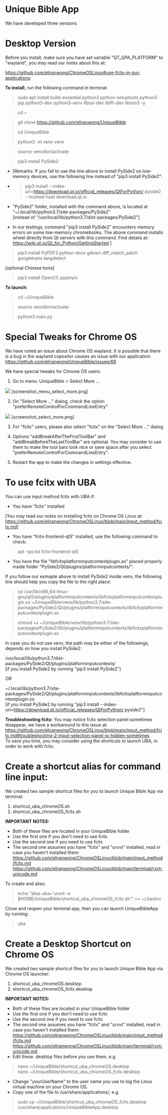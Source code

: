 # Unique Bible App

We have developed three versions

# Desktop Version

Before you install, make sure you have set variable "QT_QPA_PLATFORM" to "wayland", you may read our notes about this at:

https://github.com/eliranwong/ChromeOSLinux#use-fcitx-in-gui-applications

<b>To install</b>, run the following command in terminal:

> sudo apt install build-essential python3 python-setuptools python3-pip python3-dev python3-venv libssl-dev libffi-dev libnss3 -y

> cd ~

> git clone https://github.com/eliranwong/UniqueBible

> cd UniqueBible

> python3 -m venv venv

> source venv/bin/activate

> pip3 install PySide2

* [Remarks: If you fail to use the line above to install PySide2 on low-memory devices, use the following line instead of "pip3 install PySide2":

* > pip3 install --index-url=https://download.qt.io/official_releases/QtForPython/ pyside2 --trusted-host download.qt.io

* "PySide2" folder, installed with the command above, is located at "~/.local/lib/python3.7/site-packages/PySide2"<br>
[instead of "/usr/local/lib/python3.7/dist-packages/PySide2"]<br>
* In our testings, command "pip3 install PySide2" encounters memory errors on some low-memory chromebooks.  The above command installs wheel directly from Qt servers with this command.  Find details at: https://wiki.qt.io/Qt_for_Python/GettingStarted
]<br>

> pip3 install PyPDF2 python-docx gdown diff_match_patch googletrans langdetect

[optional Chinese tools]
> pip3 install OpenCC pypinyin

<b>To launch:</b>

> cd ~/UniqueBible

> source venv/bin/activate

> python3 main.py

# Special Tweaks for Chrome OS

We have noted an issue about Chrome OS wayland.  It is possible that there is a bug in the wayland copositor causes an issue with our application:<br>
https://github.com/eliranwong/UniqueBible/issues/68

We have special tweaks for Chrome OS users:

1) Go to menu: UniqueBible > Select More ...

<img src="screenshot_menu_select_more.png">
[screenshot_menu_select_more.png]

2) On "Select More ..." dialog, check the option "preferRemoteControlForCommandLineEntry"

<img src="screenshot_select_more.png">
[screenshot_select_more.png]

3) For "fcitx" users, please also select "fcitx" on the "Select More ..." dialog

4) Options "addBreakAfterTheFirstToolBar" and "addBreakBeforeTheLastToolBar" are optional.  You may consider to use them to make the tool bars look nice or save space after you select "preferRemoteControlForCommandLineEntry".

5) Restart the app to make the changes in settings effective.

# To use fcitx with UBA

You can use input method fcitx with UBA if:

* You have "fcitx" installed

[You may read our notes on installing fcitx on Chrome OS Linux at: https://github.com/eliranwong/ChromeOSLinux/blob/main/input_method/fcitx.md]

* You have "fcitx-frontend-qt5" installed, use the following command to check:

> apt -qq list fcitx-frontend-qt5

* You have the file "libfcitxplatforminputcontextplugin.so" placed properly inside folder "PySide2/Qt/plugins/platforminputcontexts/":

If you follow our exmaple above to install PySide2 inside venv, the following line should help you copy the file to the right place:

> cp /usr/lib/x86_64-linux-gnu/qt5/plugins/platforminputcontexts/libfcitxplatforminputcontextplugin.so ~/UniqueBible/venv/lib/python3.7/site-packages/PySide2/Qt/plugins/platforminputcontexts/libfcitxplatforminputcontextplugin.so

> chmod +x ~/UniqueBible/venv/lib/python3.7/site-packages/PySide2/Qt/plugins/platforminputcontexts/libfcitxplatforminputcontextplugin.so

In case you do not use venv, the path may be either of the followings, depends on how you install PySide2:

/usr/local/lib/python3.7/dist-packages/PySide2/Qt/plugins/platforminputcontexts/<br>
[if you install PySide2 by running "pip3 install PySide2"]

<i>OR</i>

~/.local/lib/python3.7/site-packages/PySide2/Qt/plugins/platforminputcontexts/libfcitxplatforminputcontextplugin.so<br>
[if you install PySide2 by running "pip3 install --index-url=https://download.qt.io/official_releases/QtForPython/ pyside2"]

<b>Troubleshooting fcitx:</b> You may notice fcitx selection panel sometimes disappear, we have a workaround to this issue at:
https://github.com/eliranwong/ChromeOSLinux/blob/main/input_method/fcitx.md#troubleshooting-2-input-selection-panel-is-hidden-sometimes<br>
To save you time, you may consider using the shortcuts to launch UBA, in order to work with fcitx.

# Create a shortcut alias for command line input:

We created two sample shortcut files for you to launch Unique Bible App via terminal:

1) shortcut_uba_chromeOS.sh<br>
2) shortcut_uba_chromeOS_fcitx.sh

<b>IMPORTANT NOTES:</b><br>
* Both of these files are located in your UniqueBible folder
* Use the first one if you don't need to use fcitx<br>
* Use the second one if you need to use fcitx
* The second one assumes you have "fcitx" and "urxvt" installed, read in case you haven't installed them:<br>
https://github.com/eliranwong/ChromeOSLinux/blob/main/input_method/fcitx.md<br>
https://github.com/eliranwong/ChromeOSLinux/blob/main/terminal/rxvt-unicode.md

To create and alias:

> echo "alias uba='urxvt -e $HOME/UniqueBible/shortcut_uba_chromeOS_fcitx.sh'" >> ~/.bashrc

Close and reopen your terminal app, then you can launch UniqueBibleApp by running:

> uba

# Create a Desktop Shortcut on Chrome OS

We created two sample shortcut files for you to launch Unique Bible App via Chrome OS launcher:

1) shortcut_uba_chromeOS.desktop<br>
2) shortcut_uba_chromeOS_fcitx.desktop

<b>IMPORTANT NOTES:</b><br>
* Both of these files are located in your UniqueBible folder
* Use the first one if you don't need to use fcitx<br>
* Use the second one if you need to use fcitx<br>
* The second one assumes you have "fcitx" and "urxvt" installed, read in case you haven't installed them:<br>
https://github.com/eliranwong/ChromeOSLinux/blob/main/input_method/fcitx.md<br>
https://github.com/eliranwong/ChromeOSLinux/blob/main/terminal/rxvt-unicode.md<br>
* Edit these .desktop files before you use them, e.g.

> nano ~/UniqueBible/shortcut_uba_chromeOS.desktop<br>
> nano ~/UniqueBible/shortcut_uba_chromeOS_fcitx.desktop

* Change "yourUserName" to the user name you use to log the Linux virtual machine on your Chrome OS.<br>
* Copy one of the file to /usr/share/applications/, e.g.

> sudo cp ~/UniqueBible/shortcut_uba_chromeOS_fcitx.desktop /usr/share/applications/UniqueBibleApp.desktop
